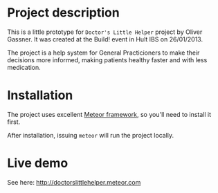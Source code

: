 # Project description

This is a little prototype for ```Doctor's Little Helper``` project by Oliver Gassner.
It was created at the Build! event in Hult IBS on 26/01/2013.

The project is a help system for General Practicioners to make their decisions more informed,
making patients healthy faster and with less medication.

# Installation

The project uses excellent [Meteor framework](http://meteor.com), so you'll need to install it first.

After installation, issuing ```meteor``` will run the project locally.

# Live demo

See here: http://doctorslittlehelper.meteor.com


